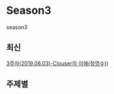 # Season3
season3



## 최신
[3주차(2019.06.03)-Clouser의 이해(정영수)](https://github.com/vuesome/Season3/blob/master/Presentation/3%EC%A3%BC%EC%B0%A8(2019.06.03)-Clouser%EC%9D%98%20%EC%9D%B4%ED%95%B4(%EC%A0%95%EC%98%81%EC%88%98)))



## 주제별

